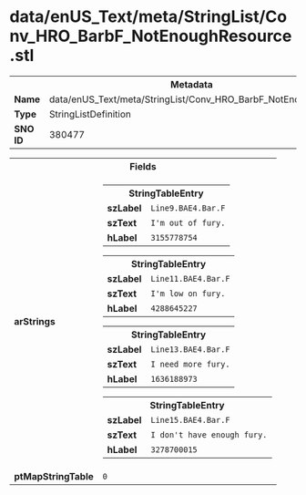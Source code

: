 <h1>data/enUS_Text/meta/StringList/Conv_HRO_BarbF_NotEnoughResource.stl</h1><table><tr><th colspan="100%">Metadata</th></tr><tr><td><b>Name</b></td><td>data/enUS_Text/meta/StringList/Conv_HRO_BarbF_NotEnoughResource.stl</td></tr><tr><td><b>Type</b></td><td>StringListDefinition</td></tr><tr><td><b>SNO ID</b></td><td>380477</td></tr></table>

<table><tr><th colspan="100%">Fields</th></tr><tr><td><b>arStrings</b></td><td><table><tr><th colspan="100%">StringTableEntry</th></tr><tr><td><b>szLabel</b></td><td><code>Line9.BAE4.Bar.F</code></td></tr><tr><td><b>szText</b></td><td><code>I'm out of fury.</code></td></tr><tr><td><b>hLabel</b></td><td><code>3155778754</code></td></tr></table>


<table><tr><th colspan="100%">StringTableEntry</th></tr><tr><td><b>szLabel</b></td><td><code>Line11.BAE4.Bar.F</code></td></tr><tr><td><b>szText</b></td><td><code>I'm low on fury.</code></td></tr><tr><td><b>hLabel</b></td><td><code>4288645227</code></td></tr></table>


<table><tr><th colspan="100%">StringTableEntry</th></tr><tr><td><b>szLabel</b></td><td><code>Line13.BAE4.Bar.F</code></td></tr><tr><td><b>szText</b></td><td><code>I need more fury.</code></td></tr><tr><td><b>hLabel</b></td><td><code>1636188973</code></td></tr></table>


<table><tr><th colspan="100%">StringTableEntry</th></tr><tr><td><b>szLabel</b></td><td><code>Line15.BAE4.Bar.F</code></td></tr><tr><td><b>szText</b></td><td><code>I don't have enough fury.</code></td></tr><tr><td><b>hLabel</b></td><td><code>3278700015</code></td></tr></table>


</td></tr><tr><td><b>ptMapStringTable</b></td><td><code>0</code></td></tr></table>

